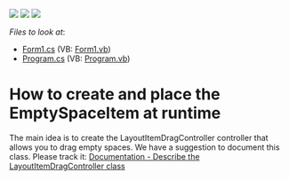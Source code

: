 <!-- default badges list -->
![](https://img.shields.io/endpoint?url=https://codecentral.devexpress.com/api/v1/VersionRange/128632913/13.1.4%2B)
[![](https://img.shields.io/badge/Open_in_DevExpress_Support_Center-FF7200?style=flat-square&logo=DevExpress&logoColor=white)](https://supportcenter.devexpress.com/ticket/details/E1514)
[![](https://img.shields.io/badge/📖_How_to_use_DevExpress_Examples-e9f6fc?style=flat-square)](https://docs.devexpress.com/GeneralInformation/403183)
<!-- default badges end -->
<!-- default file list -->
*Files to look at*:

* [Form1.cs](./CS/WindowsApplication1/Form1.cs) (VB: [Form1.vb](./VB/WindowsApplication1/Form1.vb))
* [Program.cs](./CS/WindowsApplication1/Program.cs) (VB: [Program.vb](./VB/WindowsApplication1/Program.vb))
<!-- default file list end -->
# How to create and place the EmptySpaceItem at runtime


<p>The main idea is to create the LayoutItemDragController controller that allows you to drag empty spaces. We have a suggestion to document this class. Please track it: <a href="https://www.devexpress.com/Support/Center/p/S18177">Documentation - Describe the LayoutItemDragController class </a></p>

<br/>


